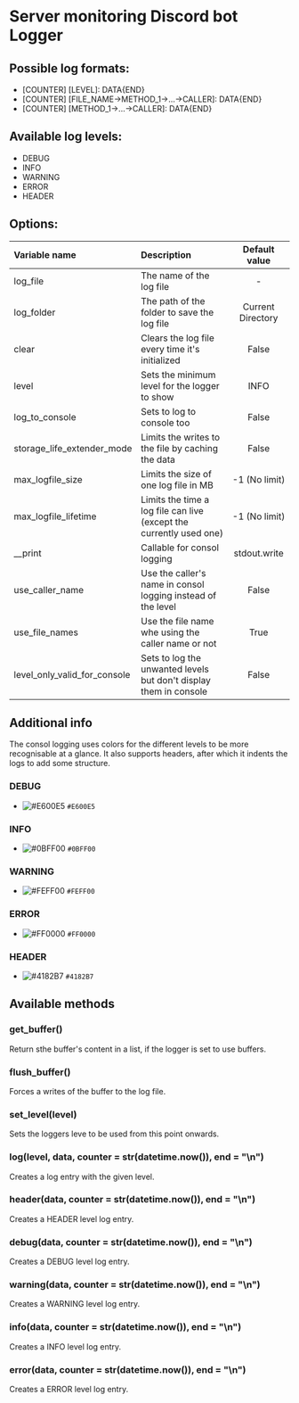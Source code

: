 # Server monitoring Discord bot Logger

## Possible log formats:

 * [COUNTER] [LEVEL]: DATA{END}
 * [COUNTER] [FILE_NAME->METHOD_1->...->CALLER]: DATA{END}
 * [COUNTER] [METHOD_1->...->CALLER]: DATA{END}

## Available log levels:

 * DEBUG
 * INFO
 * WARNING
 * ERROR
 * HEADER

## Options:

 | Variable name                      | Description                                                         | Default value      |
 |:-----------------------------------|:--------------------------------------------------------------------|:------------------:|
 | log_file                           | The name of the log file                                            | -                  |
 | log_folder                         | The path of the folder to save the log file                         | Current Directory  |
 | clear                              | Clears the log file every time it's initialized                     | False              |
 | level                              | Sets the minimum level for the logger to show                       | INFO               |
 | log_to_console                     | Sets to log to console too                                          | False              |
 | storage_life_extender_mode         | Limits the writes to the file by caching the data                   | False              |
 | max_logfile_size                   | Limits the size of one log file in MB                               | -1 (No limit)      |
 | max_logfile_lifetime               | Limits the time a log file can live (except the currently used one) | -1 (No limit)      |
 | __print                            | Callable for consol logging                                         | stdout.write       |
 | use_caller_name                    | Use the caller's name in consol logging instead of the level        | False              |
 | use_file_names                     | Use the file name whe using the caller name or not                  | True               |
 | level_only_valid_for_console       | Sets to log the unwanted levels but don't display them in console   | False              |

## Additional info

The consol logging uses colors for the different levels to be more recognisable at a glance. It also supports headers, after which it indents the logs to add some structure.

### DEBUG

 - ![#E600E5](https://via.placeholder.com/15/E600E5/000000?text=+) `#E600E5`

### INFO

 - ![#0BFF00](https://via.placeholder.com/15/0BFF00/000000?text=+) `#0BFF00`

### WARNING

 - ![#FEFF00](https://via.placeholder.com/15/FEFF00/000000?text=+) `#FEFF00`

### ERROR

 - ![#FF0000](https://via.placeholder.com/15/FF0000/000000?text=+) `#FF0000`

### HEADER

 - ![#4182B7](https://via.placeholder.com/15/4182B7/000000?text=+) `#4182B7`

## Available methods

### get_buffer()

 Return sthe buffer's content in a list, if the logger is set to use buffers.

### flush_buffer()

 Forces a writes of the buffer to the log file.

### set_level(level)

 Sets the loggers leve to be used from this point onwards.

### log(level, data, counter = str(datetime.now()), end = "\n")

 Creates a log entry with the given level.

### header(data, counter = str(datetime.now()), end = "\n")

 Creates a HEADER level log entry.

### debug(data, counter = str(datetime.now()), end = "\n")
 
 Creates a DEBUG level log entry.

### warning(data, counter = str(datetime.now()), end = "\n")

 Creates a WARNING level log entry.

### info(data, counter = str(datetime.now()), end = "\n")

 Creates a INFO level log entry.

### error(data, counter = str(datetime.now()), end = "\n")

 Creates a ERROR level log entry.
 
